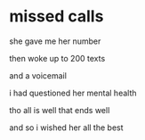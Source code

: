 # missed calls

she gave me her number

then woke up to 200 texts

and a voicemail

i had questioned her mental health

tho all is well that ends well

and so i wished her all the best


